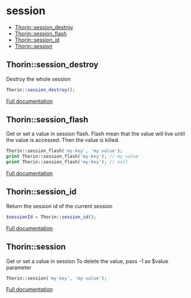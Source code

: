 # session

- [Thorin::session_destroy](#Thorin::session_destroy)
- [Thorin::session_flash](#Thorin::session_flash)
- [Thorin::session_id](#Thorin::session_id)
- [Thorin::session](#Thorin::session)
## Thorin::session_destroy
Destroy the whole session
```php
Thorin::session_destroy();
```

[Full documentation](/doc/src/functions/session/t_session_destroy.md)

## Thorin::session_flash
Get or set a value in session flash.
Flash mean that the value will live until the value is accessed. Then the value is killed.
```php
Thorin::session_flash('my-key', 'my value');
print Thorin::session_flash('my-key'); // my value
print Thorin::session_flash('my-key'); // null
```

[Full documentation](/doc/src/functions/session/t_session_flash.md)

## Thorin::session_id
Return the session id of the current session
```php
$sessionId = Thorin::session_id();
```

[Full documentation](/doc/src/functions/session/t_session_id.md)

## Thorin::session
Get or set a value in session
To delete the value, pass -1 as $value parameter
```php
Thorin::session('my-key', 'my value');
```

[Full documentation](/doc/src/functions/session/t_session.md)
